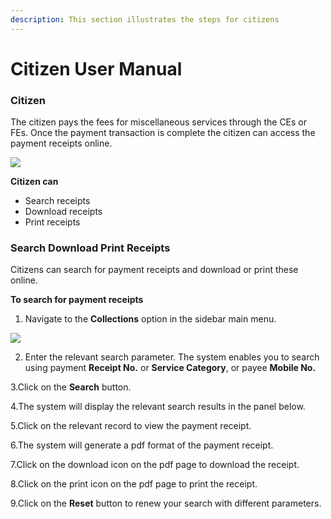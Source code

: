 ```yaml
---
description: This section illustrates the steps for citizens
---
```


# Citizen User Manual

### **Citizen**

The citizen pays the fees for miscellaneous services through the CEs or FEs. Once the payment transaction is complete the citizen can access the payment receipts online.

![](https://docs.google.com/drawings/u/0/d/sHPfa8rq5qQ18fUbHEBwxsw/image?w=227&h=283&rev=45&ac=1&parent=1GZKzf7O_6WDB5ba1gb6QUT6CqipoQzuRuWT44fTAgGo)

**Citizen can**

* Search receipts
* Download receipts
* Print receipts

### **Search Download Print Receipts**

Citizens can search for payment receipts and download or print these online.

**To search for payment receipts**

1. Navigate to the **Collections** option in the sidebar main menu.

![](https://lh3.googleusercontent.com/IEjyNR2jqJ5Lk6bRw2UC_4HG7xu8g496jqpCs4NmGRi8TXGvWt3cVFYElr_uzHvggHj3CjH4DI_r4Gs-BFd3Rfp_LoMfotgwkcArovKhvPkFGtJ2QRkKJ8r7RWfiqtrbtERcHDB7)

2. Enter the relevant search parameter. The system enables you to search using payment **Receipt No.** or **Service Category**, or payee **Mobile No.**

3.Click on the **Search** button.

4.The system will display the relevant search results in the panel below.

5.Click on the relevant record to view the payment receipt.

6.The system will generate a pdf format of the payment receipt.

7.Click on the download icon on the pdf page to download the receipt.

8.Click on the print icon on the pdf page to print the receipt.

9.Click on the **Reset** button to renew your search with different parameters.

